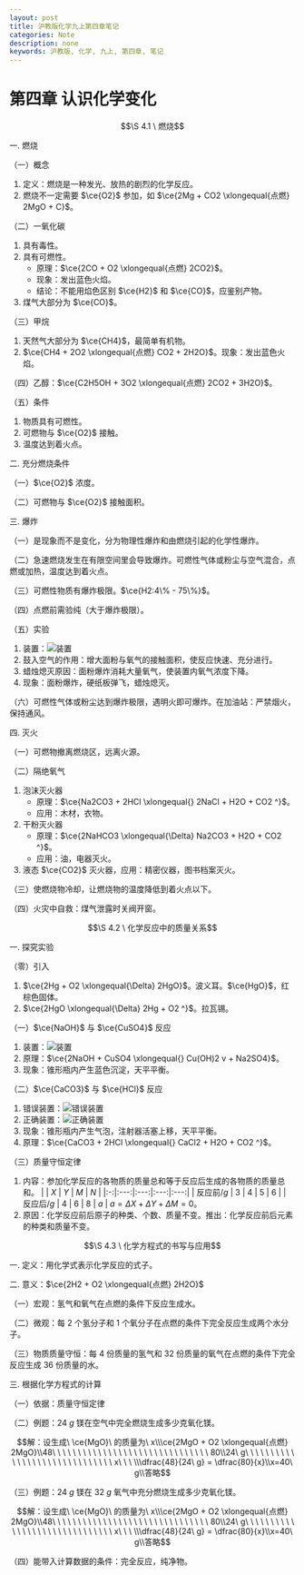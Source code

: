 ```yaml
---
layout: post
title: 沪教版化学九上第四章笔记
categories: Note
description: none
keywords: 沪教版, 化学, 九上, 第四章, 笔记
---
```


# 第四章 认识化学变化

$$\S 4.1 \ 燃烧$$

一. 燃烧

（一）概念

1. 定义：燃烧是一种发光、放热的剧烈的化学反应。
2. 燃烧不一定需要 $\ce{O2}$ 参加，如 $\ce{2Mg + CO2 \xlongequal{点燃} 2MgO + C}$。

（二）一氧化碳

1. 具有毒性。
2. 具有可燃性。
    - 原理：$\ce{2CO + O2 \xlongequal{点燃} 2CO2}$。
    - 现象：发出蓝色火焰。
    - 结论：不能用焰色区别 $\ce{H2}$ 和 $\ce{CO}$，应鉴别产物。
3. 煤气大部分为 $\ce{CO}$。

（三）甲烷

1. 天然气大部分为 $\ce{CH4}$，最简单有机物。
2. $\ce{CH4 + 2O2 \xlongequal{点燃} CO2 + 2H2O}$。现象：发出蓝色火焰。

（四）乙醇：$\ce{C2H5OH + 3O2 \xlongequal{点燃} 2CO2 + 3H2O}$。

（五）条件

1. 物质具有可燃性。
2. 可燃物与 $\ce{O2}$ 接触。
3. 温度达到着火点。

二. 充分燃烧条件

（一）$\ce{O2}$ 浓度。

（二）可燃物与 $\ce{O2}$ 接触面积。

三. 爆炸

（一）是现象而不是变化，分为物理性爆炸和由燃烧引起的化学性爆炸。

（二）急速燃烧发生在有限空间里会导致爆炸。可燃性气体或粉尘与空气混合，点燃或加热，温度达到着火点。

（三）可燃性物质有爆炸极限。$\ce{H2:4\% - 75\%}$。

（四）点燃前需验纯（大于爆炸极限）。

（五）实验

1. 装置：![装置](https://z1.ax1x.com/2023/11/21/piaDDRx.png)
2. 鼓入空气的作用：增大面粉与氧气的接触面积，使反应快速、充分进行。
3. 蜡烛熄灭原因：面粉爆炸消耗大量氧气，使装置内氧气浓度下降。
4. 现象：面粉爆炸，硬纸板弹飞，蜡烛熄灭。

（六）可燃性气体或粉尘达到爆炸极限，遇明火即可爆炸。在加油站：严禁烟火，保持通风。

四. 灭火

（一）可燃物撤离燃烧区，远离火源。

（二）隔绝氧气

1. 泡沫灭火器
    - 原理：$\ce{Na2CO3 + 2HCl \xlongequal{} 2NaCl + H2O + CO2 ^}$。
    - 应用：木材，衣物。
2. 干粉灭火器
    - 原理：$\ce{2NaHCO3 \xlongequal{\Delta} Na2CO3 + H2O + CO2 ^}$。
    - 应用：油，电器灭火。
3. 液态 $\ce{CO2}$ 灭火器，应用：精密仪器，图书档案灭火。

（三）使燃烧物冷却，让燃烧物的温度降低到着火点以下。

（四）火灾中自救：煤气泄露时关阀开窗。

$$\S 4.2 \ 化学反应中的质量关系$$

一. 探究实验

（零）引入

1. $\ce{2Hg + O2 \xlongequal{\Delta} 2HgO}$。波义耳。$\ce{HgO}$，红棕色固体。
2. $\ce{2HgO \xlongequal{\Delta} 2Hg + O2 ^}$。拉瓦锡。

（一）$\ce{NaOH}$ 与 $\ce{CuSO4}$ 反应

1. 装置：![装置](https://z1.ax1x.com/2023/11/21/piarwnS.png)
2. 原理：$\ce{2NaOH + CuSO4 \xlongequal{} Cu(OH)2 v + Na2SO4}$。
3. 现象：锥形瓶内产生蓝色沉淀，天平平衡。

（二）$\ce{CaCO3}$ 与 $\ce{HCl}$ 反应

1. 错误装置：![错误装置](https://z1.ax1x.com/2023/11/21/piayoS1.png)
2. 正确装置：![正确装置](https://z1.ax1x.com/2023/11/21/piayTQx.png)
3. 现象：锥形瓶内产生气泡，注射器活塞上移，天平平衡。
4. 原理：$\ce{CaCO3 + 2HCl \xlongequal{} CaCl2 + H2O + CO2 ^}$。

（三）质量守恒定律

1. 内容：参加化学反应的各物质的质量总和等于反应后生成的各物质的质量总和。
   |   | $X$ | $Y$ | $M$ | $N$ |
   |:-:|:---:|:---:|:---:|:---:|
   | 反应前/$g$ | $3$ | $4$ | $5$ | $6$ |
   | 反应后/$g$ | $4$ | $6$ | $8$ | $a$ |
   $a = \Delta X + \Delta Y + \Delta M = 0$。
2. 原因：化学反应前后原子的种类、个数、质量不变。推出：化学反应前后元素的种类和质量不变。

$$\S 4.3 \ 化学方程式的书写与应用$$

一. 定义：用化学式表示化学反应的式子。

二. 意义：$\ce{2H2 + O2 \xlongequal{点燃} 2H2O}$

（一）宏观：氢气和氧气在点燃的条件下反应生成水。

（二）微观：每 $2$ 个氢分子和 $1$ 个氧分子在点燃的条件下完全反应生成两个水分子。

（三）物质质量守恒：每 $4$ 份质量的氢气和 $32$ 份质量的氧气在点燃的条件下完全反应生成 $36$ 份质量的水。

三. 根据化学方程式的计算

（一）依据：质量守恒定律

（二）例题：$24\ g$ 镁在空气中完全燃烧生成多少克氧化镁。

$$解：设生成\ \ce{MgO}\ 的质量为\ x\\\ce{2MgO + O2 \xlongequal{点燃} 2MgO}\\48\ \ \ \ \ \ \ \ \ \ \ \ \ \ \ \ \ \ \ \ \ \ \ \ \ \ \ \ \ \ \ 80\\24\ g\ \ \ \ \ \ \ \ \ \ \ \ \ \ \ \ \ \ \ \ \ \ \ \ \ \ \ \ \ \ x\ \ \ \\\dfrac{48}{24\ g} = \dfrac{80}{x}\\x=40\ g\\答略$$

（三）例题：$24\ g$ 镁在 $32\ g$ 氧气中充分燃烧生成多少克氧化镁。

$$解：设生成\ \ce{MgO}\ 的质量为\ x\\\ce{2MgO + O2 \xlongequal{点燃} 2MgO}\\48\ \ \ \ \ \ \ \ \ \ \ \ \ \ \ \ \ \ \ \ \ \ \ \ \ \ \ \ \ \ \ 80\\24\ g\ \ \ \ \ \ \ \ \ \ \ \ \ \ \ \ \ \ \ \ \ \ \ \ \ \ \ \ \ \ x\ \ \ \\\dfrac{48}{24\ g} = \dfrac{80}{x}\\x=40\ g\\答略$$

（四）能带入计算数据的条件：完全反应，纯净物。
